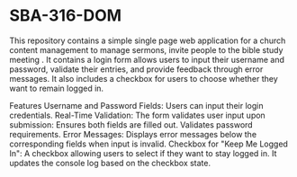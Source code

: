 # SBA-316-DOM
This repository contains a simple single page web application for a church content management to manage sermons, invite people to the bible study meeting . It contains a login form allows users to input their username and password, validate their entries, and provide feedback through error messages. It also includes a checkbox for users to choose whether they want to remain logged in.

Features 
Username and Password Fields: Users can input their login credentials.
Real-Time Validation: The form validates user input upon submission:
Ensures both fields are filled out.
Validates password requirements.
Error Messages: Displays error messages below the corresponding fields when input is invalid.
Checkbox for "Keep Me Logged In": A checkbox allowing users to select if they want to stay logged in. It updates the console log based on the checkbox state.
